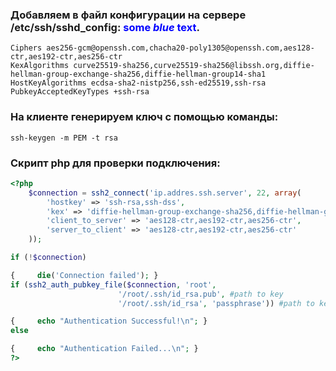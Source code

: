 ### Добавляем в файл конфигурации на сервере /etc/ssh/sshd_config: <span style="color:blue">some *blue* text</span>.

```
Ciphers aes256-gcm@openssh.com,chacha20-poly1305@openssh.com,aes128-ctr,aes192-ctr,aes256-ctr
KexAlgorithms curve25519-sha256,curve25519-sha256@libssh.org,diffie-hellman-group-exchange-sha256,diffie-hellman-group14-sha1
HostKeyAlgorithms ecdsa-sha2-nistp256,ssh-ed25519,ssh-rsa
PubkeyAcceptedKeyTypes +ssh-rsa
```

### На клиенте генерируем ключ с помощью команды:

`ssh-keygen -m PEM -t rsa`

### Скрипт php для проверки подключения:

 ```php
<?php
     $connection = ssh2_connect('ip.addres.ssh.server', 22, array(
         'hostkey' => 'ssh-rsa,ssh-dss',
         'kex' => 'diffie-hellman-group-exchange-sha256,diffie-hellman-group14-sha1',
         'client_to_server' => 'aes128-ctr,aes192-ctr,aes256-ctr',
         'server_to_client' => 'aes128-ctr,aes192-ctr,aes256-ctr'
     ));

if (!$connection)

{     die('Connection failed'); }
if (ssh2_auth_pubkey_file($connection, 'root',
                         '/root/.ssh/id_rsa.pub', #path to key
                         '/root/.ssh/id_rsa', 'passphrase')) #path to key

{     echo "Authentication Successful!\n"; }
else

{     echo "Authentication Failed...\n"; }
?>
```
